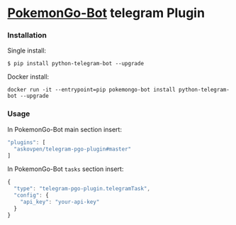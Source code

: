 # [PokemonGo-Bot](https://github.com/PokemonGoF/PokemonGo-Bot) telegram Plugin

### Installation

Single install:
```
$ pip install python-telegram-bot --upgrade
```
Docker install:
```
docker run -it --entrypoint=pip pokemongo-bot install python-telegram-bot --upgrade
```

### Usage

In PokemonGo-Bot main section insert:
```js
"plugins": [
  "askovpen/telegram-pgo-plugin#master"
]
```

In PokemonGo-Bot `tasks` section insert:
```js
{
  "type": "telegram-pgo-plugin.telegramTask",
  "config": {
    "api_key": "your-api-key"
  }
}
```
